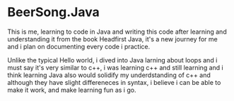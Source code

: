 # BeerSong.Java
This is me, learning to code in Java and writing this code after learning and understanding it from the book Headfirst Java, it's a new journey for me and i plan on documenting every code i practice.

Unlike the typical Hello world, i dived into Java larning about loops and i must say it's very similar to c++, i was learning c++ and still learning and i think learning Java also would solidify my underdstanding of c++ and although they have slight differeneces in syntax, i believe i can be able to make it work, and make learning fun as i go.
